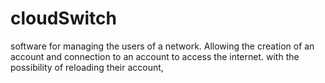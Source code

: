 # cloudSwitch
software for managing the users of a network. Allowing the creation of an account and connection to an account to access the internet. with the possibility of reloading their account,
